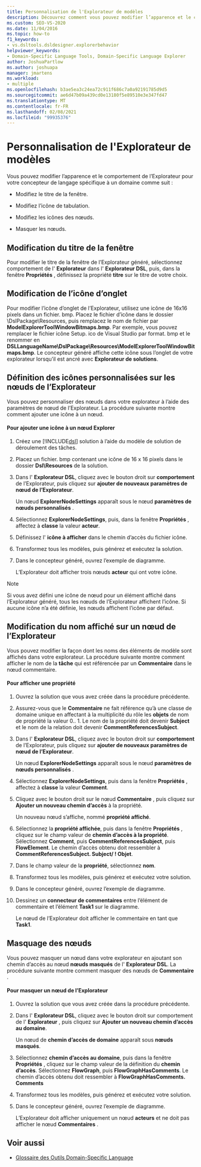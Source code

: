 ```yaml
---
title: Personnalisation de l'Explorateur de modèles
description: Découvrez comment vous pouvez modifier l’apparence et le comportement de l’Explorateur pour votre concepteur de langage spécifique à un domaine.
ms.custom: SEO-VS-2020
ms.date: 11/04/2016
ms.topic: how-to
f1_keywords:
- vs.dsltools.dsldesigner.explorerbehavior
helpviewer_keywords:
- Domain-Specific Language Tools, Domain-Specific Language Explorer
author: JoshuaPartlow
ms.author: joshuapa
manager: jmartens
ms.workload:
- multiple
ms.openlocfilehash: b3ae5ea3c24ea72c911f686c7a0a92191785d9d5
ms.sourcegitcommit: ae6d47b09a439cd0e13180f5e89510e3e347fd47
ms.translationtype: MT
ms.contentlocale: fr-FR
ms.lasthandoff: 02/08/2021
ms.locfileid: "99935376"
---
```

# <a name="customizing-the-model-explorer"></a>Personnalisation de l'Explorateur de modèles
Vous pouvez modifier l’apparence et le comportement de l’Explorateur pour votre concepteur de langage spécifique à un domaine comme suit :

- Modifiez le titre de la fenêtre.

- Modifiez l’icône de tabulation.

- Modifiez les icônes des nœuds.

- Masquer les nœuds.

## <a name="changing-the-window-title"></a>Modification du titre de la fenêtre
 Pour modifier le titre de la fenêtre de l’Explorateur généré, sélectionnez comportement de l' **Explorateur** dans l' **Explorateur DSL**, puis, dans la fenêtre **Propriétés** , définissez la propriété **titre** sur le titre de votre choix.

## <a name="changing-the-tab-icon"></a>Modification de l’icône d’onglet
 Pour modifier l’icône d’onglet de l’Explorateur, utilisez une icône de 16x16 pixels dans un fichier. bmp. Placez le fichier d’icône dans le dossier \DslPackage\Resources\, puis remplacez le nom de fichier par **ModelExplorerToolWindowBitmaps.bmp**. Par exemple, vous pouvez remplacer le fichier icône Setup. ico de Visual Studio par format. bmp et le renommer en **DSLLanguageName\DslPackage\Resources\ModelExplorerToolWindowBitmaps.bmp**. Le concepteur généré affiche cette icône sous l’onglet de votre explorateur lorsqu’il est ancré avec **Explorateur de solutions**.

## <a name="setting-custom-icons-on-explorer-nodes"></a>Définition des icônes personnalisées sur les nœuds de l’Explorateur
 Vous pouvez personnaliser des nœuds dans votre explorateur à l’aide des paramètres de nœud de l’Explorateur. La procédure suivante montre comment ajouter une icône à un nœud.

#### <a name="to-add-an-icon-to-an-explorer-node"></a>Pour ajouter une icône à un nœud Explorer

1. Créez une [!INCLUDE[dsl](../modeling/includes/dsl_md.md)] solution à l’aide du modèle de solution de déroulement des tâches.

2. Placez un fichier. bmp contenant une icône de 16 x 16 pixels dans le dossier **Dsl\Resources** de la solution.

3. Dans l' **Explorateur DSL**, cliquez avec le bouton droit sur **comportement** de l’Explorateur, puis cliquez sur **ajouter de nouveaux paramètres de nœud de l’Explorateur**.

    Un nœud **ExplorerNodeSettings** apparaît sous le nœud **paramètres de nœuds personnalisés** .

4. Sélectionnez **ExplorerNodeSettings**, puis, dans la fenêtre **Propriétés** , affectez à **classe** la valeur **acteur**.

5. Définissez l' **icône à afficher** dans le chemin d’accès du fichier icône.

6. Transformez tous les modèles, puis générez et exécutez la solution.

7. Dans le concepteur généré, ouvrez l’exemple de diagramme.

    L’Explorateur doit afficher trois nœuds **acteur** qui ont votre icône.

> [!NOTE]
> Si vous avez défini une icône de nœud pour un élément affiché dans l’Explorateur généré, tous les nœuds de l’Explorateur affichent l’icône. Si aucune icône n’a été définie, les nœuds affichent l’icône par défaut.

## <a name="changing-the-name-displayed-on-an-explorer-node"></a>Modification du nom affiché sur un nœud de l’Explorateur
 Vous pouvez modifier la façon dont les noms des éléments de modèle sont affichés dans votre explorateur. La procédure suivante montre comment afficher le nom de la **tâche** qui est référencée par un **Commentaire** dans le nœud commentaire.

#### <a name="to-display-a-property"></a>Pour afficher une propriété

1. Ouvrez la solution que vous avez créée dans la procédure précédente.

2. Assurez-vous que le **Commentaire** ne fait référence qu’à une classe de domaine unique en affectant à la multiplicité du rôle les **objets** de nom de propriété la valeur 0.. 1. Le nom de la propriété doit devenir **Subject** et le nom de la relation doit devenir **CommentReferencesSubject**.

3. Dans l' **Explorateur DSL**, cliquez avec le bouton droit sur **comportement** de l’Explorateur, puis cliquez sur **ajouter de nouveaux paramètres de nœud de l’Explorateur**.

     Un nœud **ExplorerNodeSettings** apparaît sous le nœud **paramètres de nœuds personnalisés** .

4. Sélectionnez **ExplorerNodeSettings**, puis dans la fenêtre **Propriétés** , affectez à **classe** la valeur **Comment**.

5. Cliquez avec le bouton droit sur le nœud **Commentaire** , puis cliquez sur **Ajouter un nouveau chemin d’accès** à la propriété.

     Un nouveau nœud s’affiche, nommé **propriété affiché**.

6. Sélectionnez la **propriété affichée**, puis dans la fenêtre **Propriétés** , cliquez sur le champ valeur de **chemin d’accès à la propriété**. Sélectionnez **Comment**, puis **CommentReferencesSubject**, puis **FlowElement**. Le chemin d’accès obtenu doit ressembler à **CommentReferencesSubject. Subject/ ! Objet**.

7. Dans le champ valeur de la **propriété**, sélectionnez **nom**.

8. Transformez tous les modèles, puis générez et exécutez votre solution.

9. Dans le concepteur généré, ouvrez l’exemple de diagramme.

10. Dessinez un **connecteur de commentaires** entre l’élément de commentaire et l’élément **Task1** sur le diagramme.

     Le nœud de l’Explorateur doit afficher le commentaire en tant que **Task1**.

## <a name="hiding-nodes"></a>Masquage des nœuds
 Vous pouvez masquer un nœud dans votre explorateur en ajoutant son chemin d’accès au nœud **nœuds masqués** de l' **Explorateur DSL**. La procédure suivante montre comment masquer des nœuds de **Commentaire** .

#### <a name="to-hide-an-explorer-node"></a>Pour masquer un nœud de l’Explorateur

1. Ouvrez la solution que vous avez créée dans la procédure précédente.

2. Dans l' **Explorateur DSL**, cliquez avec le bouton droit sur comportement de l' **Explorateur** , puis cliquez sur **Ajouter un nouveau chemin d’accès au domaine**.

     Un nœud de **chemin d’accès de domaine** apparaît sous **nœuds masqués**.

3. Sélectionnez **chemin d’accès au domaine**, puis dans la fenêtre **Propriétés** , cliquez sur le champ valeur de la définition du **chemin d’accès**. Sélectionnez **FlowGraph**, puis **FlowGraphHasComments**. Le chemin d’accès obtenu doit ressembler à **FlowGraphHasComments. Comments**

4. Transformez tous les modèles, puis générez et exécutez votre solution.

5. Dans le concepteur généré, ouvrez l’exemple de diagramme.

     L’Explorateur doit afficher uniquement un nœud **acteurs** et ne doit pas afficher le nœud **Commentaires** .

## <a name="see-also"></a>Voir aussi

- [Glossaire des Outils Domain-Specific Language](/previous-versions/bb126564(v=vs.100))